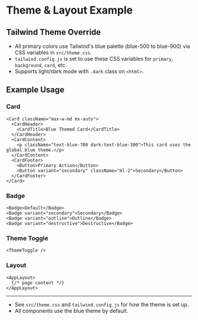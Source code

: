 # Theme & Layout Example

## Tailwind Theme Override

- All primary colors use Tailwind's blue palette (blue-500 to blue-900) via CSS variables in `src/theme.css`.
- `tailwind.config.js` is set to use these CSS variables for `primary`, `background`, `card`, etc.
- Supports light/dark mode with `.dark` class on `<html>`.

## Example Usage

### Card
```tsx
<Card className="max-w-md mx-auto">
  <CardHeader>
    <CardTitle>Blue Themed Card</CardTitle>
  </CardHeader>
  <CardContent>
    <p className="text-blue-700 dark:text-blue-300">This card uses the global blue theme.</p>
  </CardContent>
  <CardFooter>
    <Button>Primary Action</Button>
    <Button variant="secondary" className="ml-2">Secondary</Button>
  </CardFooter>
</Card>
```

### Badge
```tsx
<Badge>Default</Badge>
<Badge variant="secondary">Secondary</Badge>
<Badge variant="outline">Outline</Badge>
<Badge variant="destructive">Destructive</Badge>
```

### Theme Toggle
```tsx
<ThemeToggle />
```

### Layout
```tsx
<AppLayout>
  {/* page content */}
</AppLayout>
```

---
- See `src/theme.css` and `tailwind.config.js` for how the theme is set up.
- All components use the blue theme by default.
